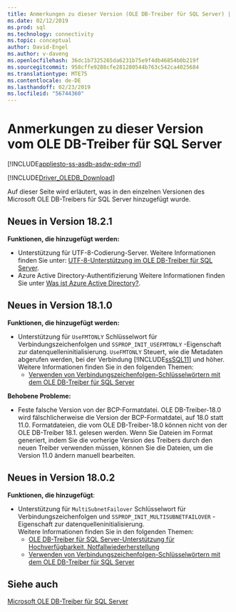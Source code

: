 ```yaml
---
title: Anmerkungen zu dieser Version (OLE DB-Treiber für SQL Server) | Microsoft-Dokumentation
ms.date: 02/12/2019
ms.prod: sql
ms.technology: connectivity
ms.topic: conceptual
author: David-Engel
ms.author: v-daveng
ms.openlocfilehash: 36dc1b7325265da6231b75e9f4db46854b0b219f
ms.sourcegitcommit: 958cffe9288cfe281280544b763c542ca4025684
ms.translationtype: MTE75
ms.contentlocale: de-DE
ms.lasthandoff: 02/23/2019
ms.locfileid: "56744360"
---
```

# <a name="release-notes-for-the-microsoft-ole-db-driver-for-sql-server"></a>Anmerkungen zu dieser Version vom OLE DB-Treiber für SQL Server
[!INCLUDE[appliesto-ss-asdb-asdw-pdw-md](../../includes/appliesto-ss-asdb-asdw-pdw-md.md)]

[!INCLUDE[Driver_OLEDB_Download](../../includes/driver_oledb_download.md)]

Auf dieser Seite wird erläutert, was in den einzelnen Versionen des Microsoft OLE DB-Treibers für SQL Server hinzugefügt wurde.

## <a name="whats-new-in-version-1821"></a>Neues in Version 18.2.1

**Funktionen, die hinzugefügt werden:**

* Unterstützung für UTF-8-Codierung-Server. Weitere Informationen finden Sie unter: [UTF-8-Unterstützung im OLE DB-Treiber für SQL Server](features/utf-8-support-in-oledb-driver-for-sql-server.md).
* Azure Active Directory-Authentifizierung Weitere Informationen finden Sie unter [Was ist Azure Active Directory?](features/using-azure-active-directory.md).

## <a name="whats-new-in-version-1810"></a>Neues in Version 18.1.0

**Funktionen, die hinzugefügt werden:**

* Unterstützung für `UseFMTONLY` Schlüsselwort für Verbindungszeichenfolgen und `SSPROP_INIT_USEFMTONLY` -Eigenschaft zur datenquelleninitialisierung.
`UseFMTONLY` Steuert, wie die Metadaten abgerufen werden, bei der Verbindung [!INCLUDE[ssSQL11](../../includes/sssql11-md.md)] und höher.  
Weitere Informationen finden Sie in den folgenden Themen:
  * [Verwenden von Verbindungszeichenfolgen-Schlüsselwörtern mit dem OLE DB-Treiber für SQL Server](applications/using-connection-string-keywords-with-oledb-driver-for-sql-server.md)

**Behobene Probleme:**

* Feste falsche Version von der BCP-Formatdatei. OLE DB-Treiber-18.0 wird fälschlicherweise die Version der BCP-Formatdatei, auf 18.0 statt 11.0. Formatdateien, die vom OLE DB-Treiber-18.0 können nicht von der OLE DB-Treiber 18.1. gelesen werden. Wenn Sie Dateien im Format generiert, indem Sie die vorherige Version des Treibers durch den neuen Treiber verwenden müssen, können Sie die Dateien, um die Version 11.0 ändern manuell bearbeiten.

## <a name="whats-new-in-version-1802"></a>Neues in Version 18.0.2

**Funktionen, die hinzugefügt**:

* Unterstützung für `MultiSubnetFailover` Schlüsselwort für Verbindungszeichenfolgen und `SSPROP_INIT_MULTISUBNETFAILOVER` -Eigenschaft zur datenquelleninitialisierung.  
Weitere Informationen finden Sie in den folgenden Themen:  
  * [OLE DB-Treiber für SQL Server-Unterstützung für Hochverfügbarkeit, Notfallwiederherstellung](features/oledb-driver-for-sql-server-support-for-high-availability-disaster-recovery.md)  
  * [Verwenden von Verbindungszeichenfolgen-Schlüsselwörtern mit dem OLE DB-Treiber für SQL Server](applications/using-connection-string-keywords-with-oledb-driver-for-sql-server.md)

## <a name="see-also"></a>Siehe auch
[Microsoft OLE DB-Treiber für SQL Server](oledb-driver-for-sql-server.md)
